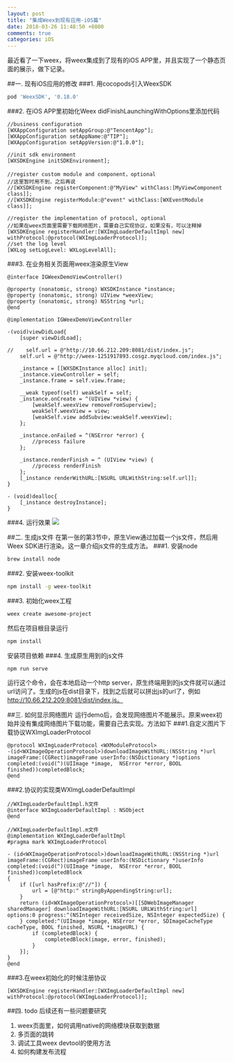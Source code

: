 ```yaml
---
layout: post
title: "集成Weex到现有应用-iOS篇"
date: 2018-03-26 11:48:50 +0800
comments: true
categories: iOS
---
```

最近看了一下weex，将weex集成到了现有的iOS APP里，并且实现了一个静态页面的展示，做下记录。

<!--more-->

##一. 现有iOS应用的修改
###1. 用cocopods引入WeexSDK
```bash
pod 'WeexSDK', '0.18.0'
```

###2. 在iOS APP里初始化Weex
didFinishLaunchingWithOptions里添加代码

```objc
//business configuration
[WXAppConfiguration setAppGroup:@"TencentApp"];
[WXAppConfiguration setAppName:@"TIP"];
[WXAppConfiguration setAppVersion:@"1.0.0"];
    
//init sdk environment
[WXSDKEngine initSDKEnvironment];
    
//register custom module and component，optional
//这里暂时用不到，之后再说
//[WXSDKEngine registerComponent:@"MyView" withClass:[MyViewComponent class]];
//[WXSDKEngine registerModule:@"event" withClass:[WXEventModule class]];
    
//register the implementation of protocol, optional
//如果在weex页面里需要下载网络图片，需要自己实现协议，如果没有，可以注释掉
[WXSDKEngine registerHandler:[WXImgLoaderDefaultImpl new] withProtocol:@protocol(WXImgLoaderProtocol)];
//set the log level
[WXLog setLogLevel: WXLogLevelAll];
```

###3. 在业务相关页面用weex渲染原生View
```objc
@interface IGWeexDemoViewController()

@property (nonatomic, strong) WXSDKInstance *instance;
@property (nonatomic, strong) UIView *weexView;
@property (nonatomic, strong) NSString *url;
@end

@implementation IGWeexDemoViewController

-(void)viewDidLoad{
    [super viewDidLoad];
    
//    self.url = @"http://10.66.212.209:8081/dist/index.js";
    self.url = @"http://weex-1251917893.cosgz.myqcloud.com/index.js";
    
    _instance = [[WXSDKInstance alloc] init];
    _instance.viewController = self;
    _instance.frame = self.view.frame;
    
    __weak typeof(self) weakSelf = self;
    _instance.onCreate = ^(UIView *view) {
        [weakSelf.weexView removeFromSuperview];
        weakSelf.weexView = view;
        [weakSelf.view addSubview:weakSelf.weexView];
    };
    
    _instance.onFailed = ^(NSError *error) {
        //process failure
    };
    
    _instance.renderFinish = ^ (UIView *view) {
        //process renderFinish
    };
    [_instance renderWithURL:[NSURL URLWithString:self.url]];
}

- (void)dealloc{
    [_instance destroyInstance];
}
```

###4. 运行效果
![](http://jason5.cn/images/QQ20180326-114148.png)

##二. 生成js文件
在第一张的第3节中，原生View通过加载一个js文件，然后用Weex SDK进行渲染。这一章介绍js文件的生成方法。
###1. 安装node
```bash
brew install node
```
###2. 安装weex-toolkit
```bash
npm install -g weex-toolkit
```
###3. 初始化weex工程
```bash
weex create awesome-project
```
然后在项目根目录运行
```bash
npm install
```
安装项目依赖
###4. 生成原生用到的js文件
```bash
npm run serve
```
运行这个命令，会在本地启动一个http server，原生终端用到的js文件就可以通过url访问了。生成的js在dist目录下，找到之后就可以拼出js的url了，例如
http://10.66.212.209:8081/dist/index.js。

##三. 如何显示网络图片
运行demo后，会发现网络图片不能展示。原来weex初始并没有集成网络图片下载功能，需要自己去实现。方法如下
###1.自定义图片下载协议WXImgLoaderProtocol
```objc
@protocol WXImgLoaderProtocol <WXModuleProtocol>
-(id<WXImageOperationProtocol>)downloadImageWithURL:(NSString *)url imageFrame:(CGRect)imageFrame userInfo:(NSDictionary *)options completed:(void(^)(UIImage *image,  NSError *error, BOOL finished))completedBlock;
@end
```
###2.协议的实现类WXImgLoaderDefaultImpl
```objc
//WXImgLoaderDefaultImpl.h文件
@interface WXImgLoaderDefaultImpl : NSObject
@end

//WXImgLoaderDefaultImpl.m文件
@implementation WXImgLoaderDefaultImpl
#pragma mark WXImgLoaderProtocol

- (id<WXImageOperationProtocol>)downloadImageWithURL:(NSString *)url imageFrame:(CGRect)imageFrame userInfo:(NSDictionary *)userInfo completed:(void(^)(UIImage *image,  NSError *error, BOOL finished))completedBlock
{
    if ([url hasPrefix:@"//"]) {
        url = [@"http:" stringByAppendingString:url];
    }
    return (id<WXImageOperationProtocol>)[[SDWebImageManager sharedManager] downloadImageWithURL:[NSURL URLWithString:url] options:0 progress:^(NSInteger receivedSize, NSInteger expectedSize) {
    } completed:^(UIImage *image, NSError *error, SDImageCacheType cacheType, BOOL finished, NSURL *imageURL) {
        if (completedBlock) {
            completedBlock(image, error, finished);
        }
    }];
}
@end
```
###3.在weex初始化的时候注册协议
```objc
[WXSDKEngine registerHandler:[WXImgLoaderDefaultImpl new] withProtocol:@protocol(WXImgLoaderProtocol)];
```
##四. todo
后续还有一些问题要研究

1. weex页面里，如何调用native的网络模块获取到数据
2. 多页面的跳转
3. 调试工具weex devtool的使用方法
4. 如何构建发布流程


